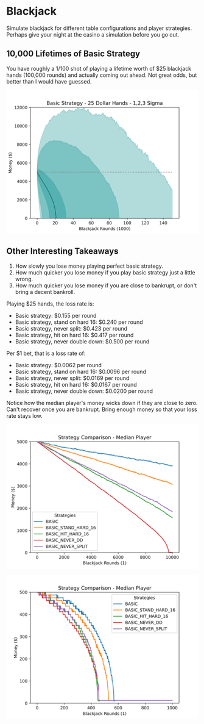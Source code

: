 # Blackjack
 
Simulate blackjack for different table configurations and player strategies. Perhaps give your night at the casino a 
simulation before you go out. 

## 10,000 Lifetimes of Basic Strategy
You have roughly a 1/100 shot of playing a lifetime worth of $25 blackjack hands (100,000 rounds) and actually coming out 
ahead. Not great odds, but better than I would have guessed. 

![alt text](output/oneplayer_onetable_150krounds_5kmoney1655298090.039737.png)

## Other Interesting Takeaways
1) How slowly you lose money playing perfect basic strategy. 
2) How much quicker you lose money if you play basic strategy just a little wrong.
3) How much quicker you lose money if you are close to bankrupt, or don't bring a decent bankroll. 


Playing $25 hands, the loss rate is:
- Basic strategy:                     $0.155 per round
- Basic strategy, stand on hard 16:   $0.240 per round
- Basic strategy, never split:        $0.423 per round
- Basic strategy, hit on hard 16:     $0.417 per round
- Basic strategy, never double down:  $0.500 per round

Per $1 bet, that is a loss rate of:
- Basic strategy:                     $0.0062 per round
- Basic strategy, stand on hard 16:   $0.0096 per round
- Basic strategy, never split:        $0.0169 per round
- Basic strategy, hit on hard 16:     $0.0167 per round
- Basic strategy, never double down:  $0.0200 per round


Notice how the median player's money wicks down if they are close to zero. Can't recover once you are bankrupt. Bring enough money so that your loss rate stays low. 

![alt text](output/one_player_one_table1655153761.20704.png)

![alt text](output/one_player_one_table1655155176.252045.png)
